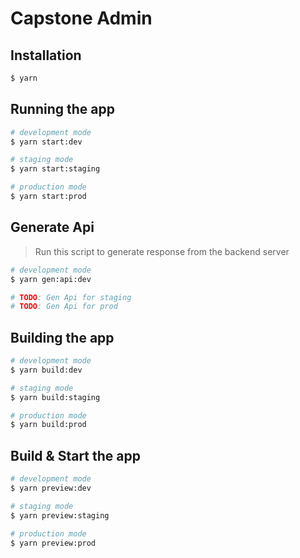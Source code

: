 # Capstone Admin

## Installation

```bash
$ yarn
```

## Running the app

```bash
# development mode
$ yarn start:dev

# staging mode
$ yarn start:staging

# production mode
$ yarn start:prod
```

## Generate Api

> Run this script to generate response from the backend server

```bash
# development mode
$ yarn gen:api:dev

# TODO: Gen Api for staging
# TODO: Gen Api for prod
```

## Building the app

```bash
# development mode
$ yarn build:dev

# staging mode
$ yarn build:staging

# production mode
$ yarn build:prod
```

## Build & Start the app

```bash
# development mode
$ yarn preview:dev

# staging mode
$ yarn preview:staging

# production mode
$ yarn preview:prod
```
